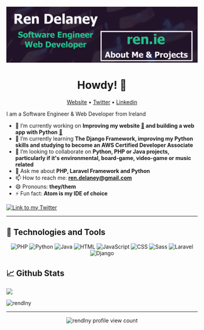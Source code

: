 [![Header](https://github.com/rendlny/rendlny/blob/main/linked_in_banner.png?v=1 "Header")](https://ren.ie/)

<h1 align="center">Howdy! 👋</h1>
<p align="center">
  <a href="https://ren.ie" target="blank">Website</a> •
  <a href="https://twitter.com/ren_delaney" target="blank">Twitter</a> •
  <a href="https://www.linkedin.com/in/ren-delaney" target="blank">Linkedin</a>
</p>

I am a Software Engineer & Web Developer from Ireland
- 🚀 I’m currently working on **Improving my website <a href="https://ren.ie" target="_blank">:link:</a> and building a web app with Python** <a href="https://github.com/rendlny/imdb_user_data_analysis" target="_blank">:link:</a>
- 🌱 I’m currently learning **The Django Framework, improving my Python skills and studying to become an AWS Certified Developer Associate**
- 👯 I’m looking to collaborate on **Python, PHP or Java projects, particularly if it's environmental, board-game, video-game or music related**
- 💬 Ask me about **PHP, Laravel Framework and Python**
- 📫 How to reach me: **ren.delaney@gmail.com**
- 😄 Pronouns: **they/them**
- ⚡ Fun fact: **Atom is my IDE of choice**

<p align="left"> <a href="https://twitter.com/ren_delaney" target="blank"><img src="https://img.shields.io/twitter/follow/ren_delaney?logo=twitter&style=for-the-badge" alt="Link to my Twitter" /></a> </p>
<hr>

<h2>🔧 Technologies and Tools</h2>
<p align="center">
  <img alt="PHP" src="https://img.shields.io/badge/PHP-777BB4?logo=php&logoColor=white&style=for-the-badge" />
  <img alt="Python" src="https://img.shields.io/badge/Python-3776AB?logo=python&logoColor=white&style=for-the-badge" />
  <img alt="Java" src="https://img.shields.io/badge/Java-007396?logo=java&logoColor=white&style=for-the-badge" />
  <img alt="HTML" src="https://img.shields.io/badge/HTML-E34F26?logo=html5&logoColor=white&style=for-the-badge" />
  <img alt="JavaScript" src="https://img.shields.io/badge/JavaScript-F7DF1E?logo=javascript&logoColor=white&style=for-the-badge" />
  <img alt="CSS" src="https://img.shields.io/badge/CSS-1572B6?logo=css3&logoColor=white&style=for-the-badge" />
  <img alt="Sass" src="https://img.shields.io/badge/Sass-CC6699?logo=sass&logoColor=white&style=for-the-badge" />
  <img alt="Laravel" src="https://img.shields.io/badge/Laravel-FF2D20?logo=laravel&logoColor=white&style=for-the-badge" />
  <img alt="Django" src="https://img.shields.io/badge/Django-092E20?logo=django&logoColor=white&style=for-the-badge" />
</p>

<h2>📈 Github Stats</h2>
<a href="https://github.com/rendlny/rendlny">
  <img align="center" src="https://github-readme-stats.vercel.app/api/top-langs/?username=rendlny&title_color=ffffff&text_color=c9cacc&icon_color=2bbc8a&bg_color=1d1f21" />
</a>
<div>
  <p>
    <img src="https://github-readme-stats.vercel.app/api/top-langs/?username=rendlny&layout=compact&hide=html" alt="rendlny" />
  </p>
</div>

<hr/>
<p align="center"><img src=https://komarev.com/ghpvc/?username=rendlny&color=22c38e alt="rendlny profile view count"/></p>
